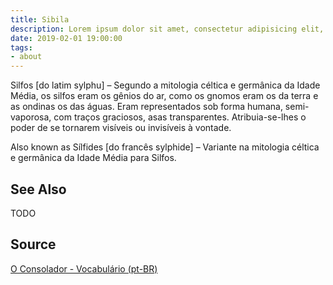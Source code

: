 ```yaml
---
title: Sibila
description: Lorem ipsum dolor sit amet, consectetur adipisicing elit, sed do eiusmod tempor incididunt ut labore et dolore magna aliqua.  TODO
date: 2019-02-01 19:00:00
tags:
- about
---
```


Silfos [do latim sylphu] – Segundo a mitologia céltica e germânica da Idade Média, os silfos eram os gênios do ar, como os gnomos eram os da terra e as ondinas os das águas. Eram representados sob forma humana, semi-vaporosa, com traços graciosos, asas transparentes. Atribuia-se-lhes o poder de se tornarem visíveis ou invisíveis à vontade.

Also known as Sílfides [do francês sylphide] – Variante na mitologia céltica e germânica da Idade Média para Silfos.

## See Also
TODO

## Source
[O Consolador - Vocabulário (pt-BR)](http://www.oconsolador.com.br/linkfixo/vocabulario/principal.html)
